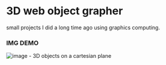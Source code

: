 # 3D web object grapher
small projects I did a long time ago using graphics computing.

### IMG DEMO
![image - 3D objects on a cartesian plane ](https://drive.google.com/uc?export=view&id=1gtMAX4jFLV6n8jt-6F65SYHVSq15YqF_)
